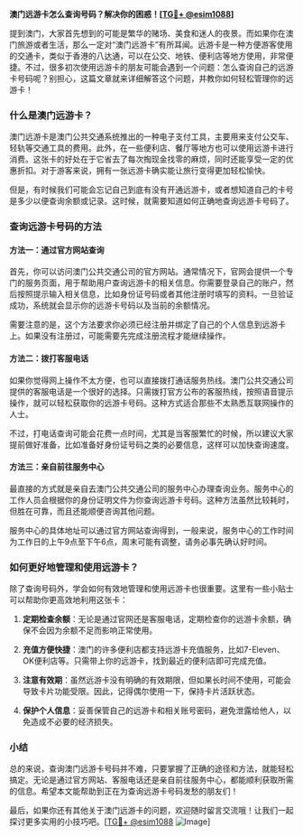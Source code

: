 **澳门远游卡怎么查询号码？解决你的困惑！[[TG💪+ @esim1088](https://t.me/s/esim1088)]**

提到澳门，大家首先想到的可能是繁华的赌场、美食和迷人的夜景。而如果你在澳门旅游或者生活，那么一定对“澳门远游卡”有所耳闻。远游卡是一种方便游客使用的交通卡，类似于香港的八达通，可以在公交、地铁、便利店等地方使用，非常便捷。不过，很多初次使用远游卡的朋友可能会遇到一个问题：怎么查询自己的远游卡号码呢？别担心，这篇文章就来详细解答这个问题，并教你如何轻松管理你的远游卡！

### 什么是澳门远游卡？

澳门远游卡是澳门公共交通系统推出的一种电子支付工具，主要用来支付公交车、轻轨等交通工具的费用。此外，在一些便利店、餐厅等地方也可以使用远游卡进行消费。这张卡的好处在于它省去了每次掏现金找零的麻烦，同时还能享受一定的优惠折扣。对于游客来说，拥有一张远游卡确实能让旅行变得更加轻松愉快。

但是，有时候我们可能会忘记自己到底有没有开通远游卡，或者想知道自己的卡号是多少以便查询余额或记录。这时候，就需要知道如何正确地查询远游卡号码了。

### 查询远游卡号码的方法

#### 方法一：通过官方网站查询

首先，你可以访问澳门公共交通公司的官方网站。通常情况下，官网会提供一个专门的服务页面，用于帮助用户查询远游卡的相关信息。你需要登录自己的账户，然后按照提示输入相关信息，比如身份证号码或者其他注册时填写的资料。一旦验证成功，系统就会显示你的远游卡号码以及当前的余额情况。

需要注意的是，这个方法要求你必须已经注册并绑定了自己的个人信息到远游卡上。如果没有注册过，可能需要先完成注册流程才能继续操作。

#### 方法二：拨打客服电话

如果你觉得网上操作不太方便，也可以直接拨打通话服务热线。澳门公共交通公司提供的客服电话是一个很好的选择。只需拨打官方公布的客服热线，按照语音提示操作，就可以轻松获取你的远游卡号码。这种方式适合那些不太熟悉互联网操作的人士。

不过，打电话查询可能会花费一点时间，尤其是当客服繁忙的时候，所以建议大家提前做好准备，比如准备好身份证号码之类的必要信息，这样可以加快查询速度。

#### 方法三：亲自前往服务中心

最直接的方式就是亲自去澳门公共交通公司的服务中心办理查询业务。服务中心的工作人员会根据你的身份证明文件为你查询远游卡号码。这种方法虽然比较耗时，但胜在可靠，而且还能顺便咨询其他问题。

服务中心的具体地址可以通过官方网站查询得到，一般来说，服务中心的工作时间为工作日的上午9点至下午6点，周末可能有调整，请务必事先确认好时间。

### 如何更好地管理和使用远游卡？

除了查询号码外，学会如何有效地管理和使用远游卡也很重要。这里有一些小贴士可以帮助你更高效地利用这张卡：

1. **定期检查余额**：无论是通过官网还是客服电话，定期检查你的远游卡余额，确保不会因为余额不足而影响正常使用。
   
2. **充值方便快捷**：澳门的许多便利店都支持远游卡充值服务，比如7-Eleven、OK便利店等。只需带上你的远游卡，找到最近的便利店即可完成充值。

3. **注意有效期**：虽然远游卡没有明确的有效期限，但如果长时间不使用，可能会导致卡片功能受限。因此，记得偶尔使用一下，保持卡片活跃状态。

4. **保护个人信息**：妥善保管自己的远游卡和相关账号密码，避免泄露给他人，以免造成不必要的经济损失。

### 小结

总的来说，查询澳门远游卡号码并不难，只要掌握了正确的途径和方法，就能轻松搞定。无论是通过官方网站、客服电话还是亲自前往服务中心，都能顺利获取所需的信息。希望本文能帮助到正在为查询远游卡号码发愁的朋友们！

最后，如果你还有其他关于澳门远游卡的问题，欢迎随时留言交流哦！让我们一起探讨更多实用的小技巧吧。[[TG💪+ @esim1088](https://t.me/s/esim1088) ![Image](https://i.postimg.cc/4NQfJmqS/Snipaste-2025-05-13-00-14-12.png)]